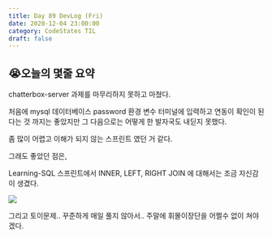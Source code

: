 ```yaml
---
title: Day 89 DevLog (Fri)
date: 2020-12-04 23:00:00
category: CodeStates TIL
draft: false
---
```


## 😭오늘의 몇줄 요약

chatterbox-server 과제를 마무리하지 못하고 마쳤다.

처음에 mysql 데이터베이스 password 환경 변수 터미널에 입력하고 연동이 확인이 된다는 것 까지는 좋았지만 그 다음으로는 어떻게 한 발자국도 내딛지 못했다.

좀 많이 어렵고 이해가 되지 않는 스프린트 였던 거 같다.

그래도 좋았던 점은,

Learning-SQL 스프린트에서 INNER, LEFT, RIGHT JOIN 에 대해서는 조금 자신감이 생겼다.

![](https://external-preview.redd.it/DmVn0-iEjJBsj4ndXaivDh2Ul5-JWi6UlwZ5U5nYnmc.jpg?width=960&crop=smart&auto=webp&s=5ce57d6fd68eda022ac8784170614f012f57680f)

그리고 토이문제.. 꾸준하게 매일 풀지 않아서.. 주말에 휘몰이장단을 어쩔수 없이 쳐야겠다.
